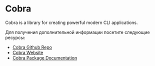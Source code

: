 # Cobra

Cobra is a library for creating powerful modern CLI applications.

Для получения дополнительной информации посетите следующие ресурсы:

- [Cobra Github Repo](https://github.com/spf13/cobra)
- [Cobra Website](https://cobra.dev/)
- [Cobra Package Documentation](https://pkg.go.dev/github.com/spf13/cobra)

